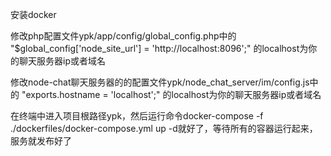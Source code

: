 安装docker

修改php配置文件ypk/app/config/global_config.php中的 "$global_config['node_site_url'] = 'http://localhost:8096';" 的localhost为你的聊天服务器ip或者域名

修改node-chat聊天服务器的的配置文件ypk/node_chat_server/im/config.js中的 "exports.hostname = 'localhost';" 的localhost为你的聊天服务器ip或者域名

在终端中进入项目根路径ypk，然后运行命令docker-compose -f ./dockerfiles/docker-compose.yml up -d就好了，等待所有的容器运行起来，服务就发布好了